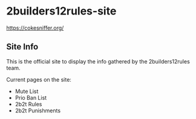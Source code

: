 # 2builders12rules-site

<a href="https://cokesniffer.org/" target="_blank">https://cokesniffer.org/</a>  

## Site Info

This is the official site to display the info gathered by the 2builders12rules team.

Current pages on the site:

- Mute List
- Prio Ban List
- 2b2t Rules
- 2b2t Punishments
